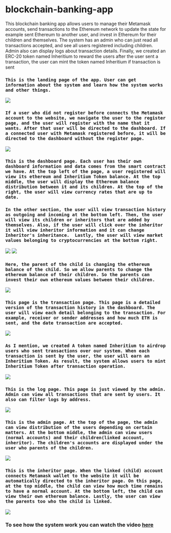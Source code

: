 # blockchain-banking-app
This blockchain banking app allows users to manage their Metamask accounts, send transactions to the Ethereum network to update the state for example sent Ethereum to another user, and invest in Ethereum for their children and themselves. The system has an admin who can just read all transactions accepted, and see all users registered including children. Admin also can display logs about transaction details. Finally, we created an ERC-20 token named Inheritium to reward the users after the user sent a transaction, the user can mint the token named Inheritium if transaction is sent





### `This is the landing page of the app. User can get information about the system and learn how the system works and other things.`

<img src="https://media-exp1.licdn.com/dms/image/C4D22AQFtYKmy3Zb4QA/feedshare-shrink_2048_1536/0/1662294942316?e=1666224000&v=beta&t=WELqeVOhA_ZsQOqQOgRMmY9jwLKYnZCY0yPz_pxmRws" />


### `If a user who did not register before connects the Metamask account to the website, we navigate the user to the register page, and the user will register with the name that it wants. After that user will be directed to the dashboard. If a connected user with Metamask registered before, it will be directed to the dashboard without the register page.`
<img src="https://drive.google.com/uc?export=view&id=18Cq1O43jt8XENZnh4ZtrcnsC4j2oR147" />

### `This is the dashboard page. Each user has their own dashboard information and data comes from the smart contract we have. At the top left of the page, a user registered will view its ethereum and Inheritium Token balance. At the top middle, the user will display the Ethereum balance distribution between it and its children. At the top of the right, the user will view currency rates that are up to date.`
### `In the other section, the user will view transaction history as outgoing and incoming at the bottom left. Then, the user will view its children or inheritors that are added by themselves. Also, if the user will click over the inheritor it will view inheritor information and it can change Inheritor's inheritance.  Lastly, the user will view market values belonging to cryptocurrencies at the bottom right.`
<img src="https://media-exp1.licdn.com/dms/image/C4D22AQGuAzDQsb4NGg/feedshare-shrink_2048_1536/0/1662294941269?e=1666224000&v=beta&t=oaB0CdW96L7MosWGMoUqqMfq3cweqBBrLNq-to5FVwY" />


<img src="https://drive.google.com/uc?export=view&id=1hGOzJMx04jZbDCXJYsw4giTP9x48uh4A" />


### `Here, the parent of the child is changing the ethereum balance of the child. So we allow parents to change the ethereum balance of their children. So the parents can invest their own ethereum values between their children.`
<img src="https://drive.google.com/uc?export=view&id=17KjAJcxLuFFmbKxkyZzHjzrN8peuqpi-" />

### `This page is the transaction page. This page is a detailed version of the transaction history in the dashboard. The user will view each detail belonging to the transaction. For example, receiver or sender addresses and how much ETH is sent, and the date transaction are accepted.`
<img src = "https://media-exp1.licdn.com/dms/image/C4D22AQH_FLF9-XW0Yg/feedshare-shrink_2048_1536/0/1662294925251?e=1666224000&v=beta&t=hQx1zW0HKlGbgHFGFBPd9nB7AOGYaAviAcNFr26gQR0" />

### `As I mention, we created A token named Inheritium to airdrop users who sent transactions over our system. When each transaction is sent by the user, the user will earn an Inheritium Token. As result, the system allows users to mint Inheritium Token after transaction operation.`
<img src="https://drive.google.com/uc?export=view&id=1dBVMKAx9tRTazx3ApXeIDS2jeSTr1Ueg" class="center" />


### `This is the log page. This page is just viewed by the admin. Admin can view all transactions that are sent by users. It also can filter logs by address.`
<img src = "https://media-exp1.licdn.com/dms/image/C4D22AQFRtFYrAMs0UA/feedshare-shrink_2048_1536/0/1662294933384?e=1666224000&v=beta&t=pEBThEtl333FeWB4UkZOPZUePEh8LZuTBZ_vVMRnuNc" />

### `This is the admin page. At the top of the page, the admin can view distribution of the users depending on certain matters. At the bottom middle, the admin can view users (normal accounts) and their children(linked account, inheritor). The children's accounts are displayed under the user who parents of the children.`

<img src = "https://media-exp1.licdn.com/dms/image/C4D22AQEaHZfbWDLWJw/feedshare-shrink_2048_1536/0/1662294920947?e=1666224000&v=beta&t=TVUFPU2YUkQkff2HC1ep9ypawo0frca4m10T5FVN-As" />


### `This is the inheritor page. When the linked (child) account connects Metamask wallet to the website it will be automatically directed to the inheritor page. On this page, at the top middle, the child can view how much time remains to have a normal account. At the bottom left, the child can view their own ethereum balance. Lastly, the user can view the parents too who the child is linked.`

<img src="https://drive.google.com/uc?export=view&id=1yRRCzt8fHNJpiOOQVzLXaEA2sDo3_mPb" />


### To see how the system work you can watch the video  <a href="https://www.youtube.com/watch?v=uolKl8fzZJs">here<a/>


